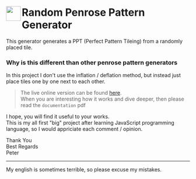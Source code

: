 <image width="40px" src="https://github.com/btcreator/PenroseTiles/blob/master/img/logo.png?raw=true" align="left"></image>
Random Penrose Pattern Generator
=========================================

This generator generates a PPT (Perfect Pattern Tileing) from a randomly placed tile.

### Why is this different than other penrose pattern generators

In this project I don't use the inflation / deflation method, but instead just place tiles one by one next to each other.

> The live online version can be found [here][0].<br>
> When you are interesting how it works and dive deeper, then please read the `documentation` pdf

I hope, you will find it useful to your works. <br>
This is my all first "big" project after learning JavaScript programming language, so I would appriciate each comment / opinion.

Thank You <br>
Best Regards <br>
Peter

-----
My english is sometimes terrible, so please excuse my mistakes.


  [0]: https://randomppt.netlify.app/index.html
